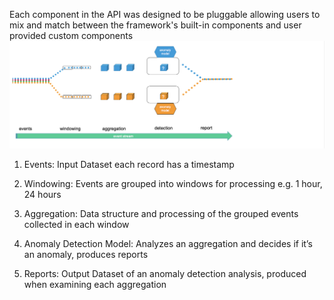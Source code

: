 Each component in the API was designed to be pluggable allowing users to mix and match between the framework's built-in components and user provided custom components
![flow](images/HighLevelDataFlow.png)


1. Events: Input Dataset each record has a timestamp

2. Windowing: Events are grouped into windows for processing e.g. 1 hour, 24 hours

3. Aggregation: Data structure and processing of the grouped events collected in each window

4. Anomaly Detection Model: Analyzes an aggregation and decides if it’s an anomaly, produces reports

5. Reports: Output Dataset of an anomaly detection analysis, produced when examining each aggregation
